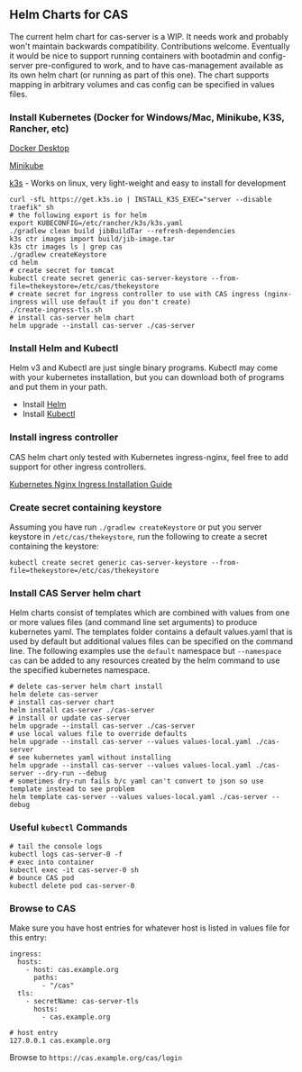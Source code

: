 ## Helm Charts for CAS

The current helm chart for cas-server is a WIP. 
It needs work and probably won't maintain backwards compatibility.
Contributions welcome. Eventually it would be nice to support running containers with bootadmin and config-server
pre-configured to work, and to have cas-management available as its own helm chart (or running as part of this one).
The chart supports mapping in arbitrary volumes and cas config can be specified in values files.  

### Install Kubernetes (Docker for Windows/Mac, Minikube, K3S, Rancher, etc)
[Docker Desktop](https://www.docker.com/products/docker-desktop)

[Minikube](https://minikube.sigs.k8s.io/docs/start/)

[k3s](https://k3s.io/) - Works on linux, very light-weight and easy to install for development
```shell script
curl -sfL https://get.k3s.io | INSTALL_K3S_EXEC="server --disable traefik" sh
# the following export is for helm
export KUBECONFIG=/etc/rancher/k3s/k3s.yaml
./gradlew clean build jibBuildTar --refresh-dependencies
k3s ctr images import build/jib-image.tar
k3s ctr images ls | grep cas
./gradlew createKeystore
cd helm 
# create secret for tomcat
kubectl create secret generic cas-server-keystore --from-file=thekeystore=/etc/cas/thekeystore
# create secret for ingress controller to use with CAS ingress (nginx-ingress will use default if you don't create)
./create-ingress-tls.sh
# install cas-server helm chart
helm upgrade --install cas-server ./cas-server
``` 



### Install Helm and Kubectl
Helm v3 and Kubectl are just single binary programs. Kubectl may come with your kubernetes 
installation, but you can download both of programs and put them in your path.
- Install [Helm](https://helm.sh/docs/intro/install/)
- Install [Kubectl](https://kubernetes.io/docs/tasks/tools/install-kubectl/)

### Install ingress controller
CAS helm chart only tested with Kubernetes ingress-nginx, feel free to add support for other ingress controllers.

[Kubernetes Nginx Ingress Installation Guide](https://kubernetes.github.io/ingress-nginx/deploy/)

### Create secret containing keystore
Assuming you have run `./gradlew createKeystore` or put you server keystore in `/etc/cas/thekeystore`,
run the following to create a secret containing the keystore: 
```
kubectl create secret generic cas-server-keystore --from-file=thekeystore=/etc/cas/thekeystore
```

### Install CAS Server helm chart
Helm charts consist of templates which are combined with values from one or more values files 
(and command line set arguments) to produce kubernetes yaml. The templates folder contains a default
values.yaml that is used by default but additional values files can be specified on the command line. 
The following examples use the `default` namespace but `--namespace cas` can be added to any resources
created by the helm command to use the specified kubernetes namespace. 
```
# delete cas-server helm chart install
helm delete cas-server
# install cas-server chart 
helm install cas-server ./cas-server
# install or update cas-server
helm upgrade --install cas-server ./cas-server
# use local values file to override defaults 
helm upgrade --install cas-server --values values-local.yaml ./cas-server
# see kubernetes yaml without installing  
helm upgrade --install cas-server --values values-local.yaml ./cas-server --dry-run --debug
# sometimes dry-run fails b/c yaml can't convert to json so use template instead to see problem
helm template cas-server --values values-local.yaml ./cas-server --debug
```

### Useful `kubectl` Commands 
```
# tail the console logs
kubectl logs cas-server-0 -f
# exec into container
kubectl exec -it cas-server-0 sh
# bounce CAS pod
kubectl delete pod cas-server-0
```

### Browse to CAS
Make sure you have host entries for whatever host is listed in values file for this entry:
```
ingress:
  hosts:
    - host: cas.example.org
      paths: 
        - "/cas"
  tls: 
    - secretName: cas-server-tls
      hosts:
        - cas.example.org
```

```
# host entry
127.0.0.1 cas.example.org 
```
Browse to `https://cas.example.org/cas/login`